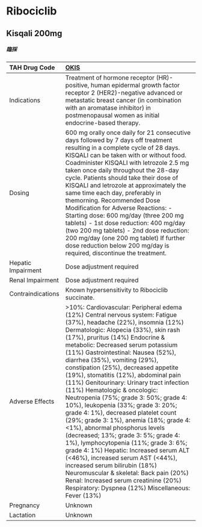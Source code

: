# Ribociclib

## Kisqali 200mg

##### 臨採

| TAH Drug Code      | [OKIS](https://www.tahsda.org.tw/drugs/hissearch.php?drug_code=OKIS)                                                                                                                                                                                                                                                                                                                                                                                                                                                                                                                                                                                                                                                                                                                                                                                                                                                                                                                                    |
|:-------------------|:--------------------------------------------------------------------------------------------------------------------------------------------------------------------------------------------------------------------------------------------------------------------------------------------------------------------------------------------------------------------------------------------------------------------------------------------------------------------------------------------------------------------------------------------------------------------------------------------------------------------------------------------------------------------------------------------------------------------------------------------------------------------------------------------------------------------------------------------------------------------------------------------------------------------------------------------------------------------------------------------------------|
| Indications        | Treatment of hormone receptor (HR)-positive, human epidermal growth factor receptor 2 (HER2)-negative advanced or metastatic breast cancer (in combination with an aromatase inhibitor) in postmenopausal women as initial endocrine-based therapy.                                                                                                                                                                                                                                                                                                                                                                                                                                                                                                                                                                                                                                                                                                                                                     |
| Dosing             | 600 mg orally once daily for 21 consecutive days followed by 7 days off treatment resulting in a complete cycle of 28 days. KISQALI can be taken with or without food. Coadminister KISQALI with letrozole 2.5 mg taken once daily throughout the 28-day cycle. Patients should take their dose of KISQALI and letrozole at approximately the same time each day, preferably in themorning.  Recommended Dose Modification for Adverse Reactions: - Starting dose: 600 mg/day (three 200 mg tablets) - 1st dose reduction: 400 mg/day (two 200 mg tablets) - 2nd dose reduction: 200 mg/day (one 200 mg tablet) If further dose reduction below 200 mg/day is required, discontinue the treatment.                                                                                                                                                                                                                                                                                                      |
| Hepatic Impairment | Dose adjustment required                                                                                                                                                                                                                                                                                                                                                                                                                                                                                                                                                                                                                                                                                                                                                                                                                                                                                                                                                                                |
| Renal Impairment   | Dose adjustment required                                                                                                                                                                                                                                                                                                                                                                                                                                                                                                                                                                                                                                                                                                                                                                                                                                                                                                                                                                                |
| Contraindications  | Known hypersensitivity to Ribociclib succinate.                                                                                                                                                                                                                                                                                                                                                                                                                                                                                                                                                                                                                                                                                                                                                                                                                                                                                                                                                         |
| Adverse Effects    | >10%: Cardiovascular: Peripheral edema (12%) Central nervous system: Fatigue (37%), headache (22%), insomnia (12%) Dermatologic: Alopecia (33%), skin rash (17%), pruritus (14%) Endocrine & metabolic: Decreased serum potassium (11%) Gastrointestinal: Nausea (52%), diarrhea (35%), vomiting (29%), constipation (25%), decreased appetite (19%), stomatitis (12%), abdominal pain (11%) Genitourinary: Urinary tract infection (11%) Hematologic & oncologic: Neutropenia (75%; grade 3: 50%; grade 4: 10%), leukopenia (33%; grade 3: 20%; grade 4: 1%), decreased platelet count (29%; grade 3: 1%), anemia (18%; grade 4: <1%), abnormal phosphorus levels (decreased; 13%; grade 3: 5%; grade 4: 1%), lymphocytopenia (11%; grade 3: 6%; grade 4: 1%) Hepatic: Increased serum ALT (<46%), increased serum AST (<44%), increased serum bilirubin (18%) Neuromuscular & skeletal: Back pain (20%) Renal: Increased serum creatinine (20%) Respiratory: Dyspnea (12%) Miscellaneous: Fever (13%) |
| Pregnancy          | Unknown                                                                                                                                                                                                                                                                                                                                                                                                                                                                                                                                                                                                                                                                                                                                                                                                                                                                                                                                                                                                 |
| Lactation          | Unknown                                                                                                                                                                                                                                                                                                                                                                                                                                                                                                                                                                                                                                                                                                                                                                                                                                                                                                                                                                                                 |


